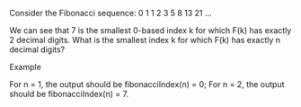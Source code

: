 Consider the Fibonacci sequence: 0 1 1 2 3 5 8 13 21 ...

We can see that 7 is the smallest 0-based index k for which F(k) has exactly 2 decimal digits.
What is the smallest index k for which F(k) has exactly n decimal digits?

Example

For n = 1, the output should be
fibonacciIndex(n) = 0;
For n = 2, the output should be
fibonacciIndex(n) = 7.
